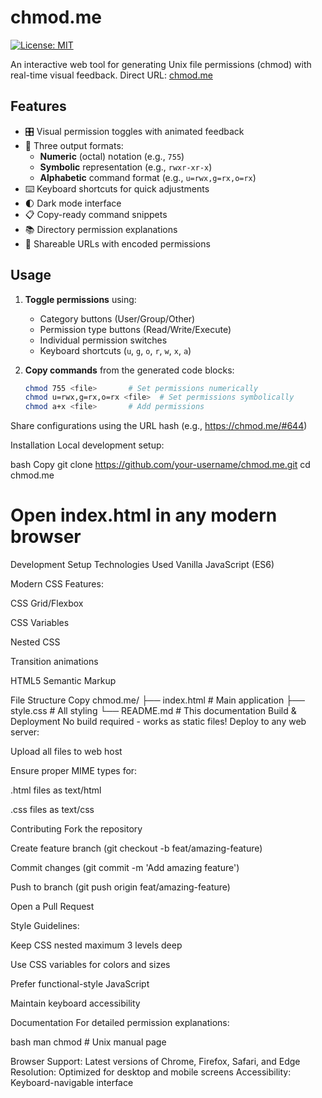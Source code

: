 # chmod.me

[![License: MIT](https://img.shields.io/badge/License-MIT-blue.svg)](https://opensource.org/licenses/MIT)

An interactive web tool for generating Unix file permissions (chmod) with real-time visual feedback. Direct URL: [chmod.me](https://chmodme.vercel.app)


## Features

- 🎛️ Visual permission toggles with animated feedback
- 🔢 Three output formats:
  - **Numeric** (octal) notation (e.g., `755`)
  - **Symbolic** representation (e.g., `rwxr-xr-x`)
  - **Alphabetic** command format (e.g., `u=rwx,g=rx,o=rx`)
- ⌨️ Keyboard shortcuts for quick adjustments
- 🌓 Dark mode interface
- 📋 Copy-ready command snippets
- 📚 Directory permission explanations
- 🔗 Shareable URLs with encoded permissions

## Usage

1. **Toggle permissions** using:
   - Category buttons (User/Group/Other)
   - Permission type buttons (Read/Write/Execute)
   - Individual permission switches
   - Keyboard shortcuts (`u`, `g`, `o`, `r`, `w`, `x`, `a`)

2. **Copy commands** from the generated code blocks:
   ```bash
   chmod 755 <file>       # Set permissions numerically
   chmod u=rwx,g=rx,o=rx <file>  # Set permissions symbolically
   chmod a+x <file>       # Add permissions
Share configurations using the URL hash (e.g., https://chmod.me/#644)

Installation
Local development setup:

bash
Copy
git clone https://github.com/your-username/chmod.me.git
cd chmod.me
# Open index.html in any modern browser
Development Setup
Technologies Used
Vanilla JavaScript (ES6)

Modern CSS Features:

CSS Grid/Flexbox

CSS Variables

Nested CSS

Transition animations

HTML5 Semantic Markup

File Structure
Copy
chmod.me/
├── index.html          # Main application
├── style.css           # All styling
└── README.md           # This documentation
Build & Deployment
No build required - works as static files! Deploy to any web server:

Upload all files to web host

Ensure proper MIME types for:

.html files as text/html

.css files as text/css

Contributing
Fork the repository

Create feature branch (git checkout -b feat/amazing-feature)

Commit changes (git commit -m 'Add amazing feature')

Push to branch (git push origin feat/amazing-feature)

Open a Pull Request

Style Guidelines:

Keep CSS nested maximum 3 levels deep

Use CSS variables for colors and sizes

Prefer functional-style JavaScript

Maintain keyboard accessibility

Documentation
For detailed permission explanations:

bash
man chmod  # Unix manual page


Browser Support:
Latest versions of Chrome, Firefox, Safari, and Edge
Resolution: Optimized for desktop and mobile screens
Accessibility: Keyboard-navigable interface
